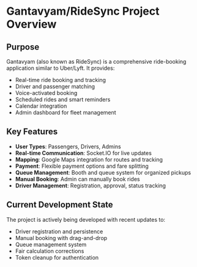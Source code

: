 # Gantavyam/RideSync Project Overview

## Purpose
Gantavyam (also known as RideSync) is a comprehensive ride-booking application similar to Uber/Lyft. It provides:
- Real-time ride booking and tracking
- Driver and passenger matching
- Voice-activated booking
- Scheduled rides and smart reminders
- Calendar integration
- Admin dashboard for fleet management

## Key Features
- **User Types**: Passengers, Drivers, Admins
- **Real-time Communication**: Socket.IO for live updates
- **Mapping**: Google Maps integration for routes and tracking
- **Payment**: Flexible payment options and fare splitting
- **Queue Management**: Booth and queue system for organized pickups
- **Manual Booking**: Admin can manually book rides
- **Driver Management**: Registration, approval, status tracking

## Current Development State
The project is actively being developed with recent updates to:
- Driver registration and persistence
- Manual booking with drag-and-drop
- Queue management system
- Fair calculation corrections
- Token cleanup for authentication